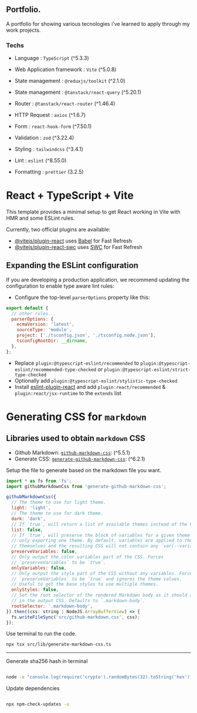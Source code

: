 ## Portfolio.

A portfolio for showing various tecnologies i've learned to apply through my work projects.

### Techs

- Language : `TypeScript` (^5.3.3)
- Web Application framework : `Vite` (^5.0.8)
- State management : `@reduxjs/toolkit` (^2.1.0)
- State management : `@tanstack/react-query` (^5.20.1)
- Router : `@tanstack/react-router` (^1.46.4)
- HTTP Request : `axios` (^1.6.7)
- Form : `react-hook-form` (^7.50.1)
- Validation : `zod` (^3.22.4)
- Styling : `tailwindcss` (^3.4.1)

- Lint : `eslint` (^8.55.0)
- Formatting : `prettier` (3.2.5)

# React + TypeScript + Vite

This template provides a minimal setup to get React working in Vite with HMR and some ESLint rules.

Currently, two official plugins are available:

- [@vitejs/plugin-react](https://github.com/vitejs/vite-plugin-react/blob/main/packages/plugin-react/README.md) uses [Babel](https://babeljs.io/) for Fast Refresh
- [@vitejs/plugin-react-swc](https://github.com/vitejs/vite-plugin-react-swc) uses [SWC](https://swc.rs/) for Fast Refresh

## Expanding the ESLint configuration

If you are developing a production application, we recommend updating the configuration to enable type aware lint rules:

- Configure the top-level `parserOptions` property like this:

```js
export default {
  // other rules...
  parserOptions: {
    ecmaVersion: 'latest',
    sourceType: 'module',
    project: ['./tsconfig.json', './tsconfig.node.json'],
    tsconfigRootDir: __dirname,
  },
};
```

- Replace `plugin:@typescript-eslint/recommended` to `plugin:@typescript-eslint/recommended-type-checked` or `plugin:@typescript-eslint/strict-type-checked`
- Optionally add `plugin:@typescript-eslint/stylistic-type-checked`
- Install [eslint-plugin-react](https://github.com/jsx-eslint/eslint-plugin-react) and add `plugin:react/recommended` & `plugin:react/jsx-runtime` to the `extends` list

# Generating CSS for `markdown`

## Libraries used to obtain `markdown` CSS

 - Github Markdown: [`github-markdown-css`](https://github.com/sindresorhus/github-markdown-css): (^5.5.1)
 - Generate CSS: [`generate-github-markdown-css`](https://github.com/sindresorhus/generate-github-markdown-css): (^6.2.1)

Setup the file to generate based on the markdown file you want.

```js
import * as fs from 'fs';
import githubMarkdownCss from 'generate-github-markdown-css';

githubMarkdownCss({
  // The theme to use for light theme.
  light: 'light',
  // The theme to use for dark theme.
  dark: 'dark',
  // If `true`, will return a list of available themes instead of the CSS.
  list: false,
  // If `true`, will preserve the block of variables for a given theme even if
  // only exporting one theme. By default, variables are applied to the rules
  // themselves and the resulting CSS will not contain any `var(--variable)`.
  preserveVariables: false,
  // Only output the color variables part of the CSS. Forces
  // `preserveVariables` to be `true`.
  onlyVariables: false,
  // Only output the style part of the CSS without any variables. Forces
  // `preserveVariables` to be `true` and ignores the theme values.
  // Useful to get the base styles to use multiple themes.
  onlyStyles: false,
  // Set the root selector of the rendered Markdown body as it should appear
  // in the output CSS. Defaults to `.markdown-body`.
  rootSelector: '.markdown-body',
}).then((css: string | NodeJS.ArrayBufferView) => {
  fs.writeFileSync('src/github-markdown.css', css);
});

```

Use terminal to run the code.

```bash
npx tsx src/lib/generate-markdown-css.ts
```

---

Generate sha256 hash in terminal

```bash

node -e "console.log(require('crypto').randomBytes(32).toString('hex'))"

```

Update dependencies

```bash

npx npm-check-updates -u

```